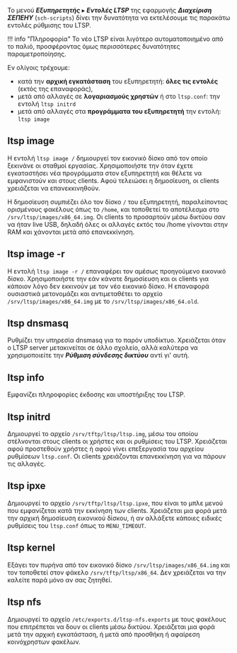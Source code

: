 Το μενού ***Εξυπηρετητής*** ▸ ***Εντολές LTSP*** της εφαρμογής ***Διαχείριση ΣΕΠΕΗΥ*** (`sch-scripts`)
δίνει την δυνατότητα να εκτελέσουμε τις
παρακάτω εντολές ρύθμισης του LTSP.

!!! info "Πληροφορία"
    Το νέο LTSP είναι λιγότερο αυτοματοποιημένο από το παλιό, προσφέροντας όμως περισσότερες δυνατότητες παραμετροποίησης.

Εν ολίγοις τρέχουμε:

  - κατά την **αρχική εγκατάσταση** του εξυπηρετητή: **όλες τις
    εντολές** (εκτός της επαναφοράς),
  - μετά από αλλαγές σε **λογαριασμούς χρηστών** ή στο `ltsp.conf`:
    την εντολή `ltsp initrd`
  - μετά από αλλαγές στα **προγράμματα του εξυπηρετητή** την εντολή:
    `ltsp image`

## ltsp image

Η εντολή `ltsp image /` δημιουργεί τον εικονικό δίσκο από τον οποίο
ξεκινάνε οι σταθμοί εργασίας. Χρησιμοποιήστε την όταν έχετε
εγκαταστήσει νέα προγράμματα στον εξυπηρετητή και θέλετε να
εμφανιστούν και στους clients. Αφού τελειώσει η δημοσίευση, οι
clients χρειάζεται να επανεκκινηθούν.

Η δημοσίευση συμπιέζει όλο τον δίσκο `/` του εξυπηρετητή, παραλείποντας
ορισμένους φακέλους όπως το `/home`, και τοποθετεί το αποτέλεσμα στο
`/srv/ltsp/images/x86_64.img`. Οι clients το προσαρτούν μέσω δικτύου σαν
να ήταν live USB, δηλαδή όλες οι αλλαγές εκτός του /home γίνονται στην
RAM και χάνονται μετά από επανεκκίνηση.

## ltsp image -r

Η εντολή `ltsp image -r /` επαναφέρει τον αμέσως προηγούμενο εικονικό
δίσκο. Χρησιμοποιήστε την εάν κάνατε δημοσίευση και οι clients για
κάποιον λόγο δεν εκκινούν με τον νέο εικονικό δίσκο. Η επαναφορά
ουσιαστικά μετονομάζει και αντιμεταθέτει το αρχείο
`/srv/ltsp/images/x86_64.img` με το `/srv/ltsp/images/x86_64.old`.

## ltsp dnsmasq

Ρυθμίζει την υπηρεσία dnsmasq για το παρόν υποδίκτυο. Χρειάζεται όταν ο
LTSP server μετακινείται σε άλλο σχολείο, αλλά καλύτερα να
χρησιμοποιείτε την ***Ρύθμιση σύνδεσης δικτύου*** αντί γι'
αυτή.

## ltsp info

Εμφανίζει πληροφορίες έκδοσης και υποστήριξης του LTSP.

## ltsp initrd

Δημιουργεί το αρχείο `/srv/tftp/ltsp/ltsp.img`, μέσω του οποίου στέλνονται
στους clients οι χρήστες και οι ρυθμίσεις του LTSP. Χρειάζεται αφού
προστεθούν χρήστες ή αφού γίνει επεξεργασία του αρχείου ρυθμίσεων
`ltsp.conf`. Οι clients χρειάζονται επανεκκίνηση για να πάρουν τις
αλλαγές.

## ltsp ipxe

Δημιουργεί το αρχείο `/srv/tftp/ltsp/ltsp.ipxe`, που είναι το μπλε μενού
που εμφανίζεται κατά την εκκίνηση των clients. Χρειάζεται μια φορά
μετά την αρχική δημοσίευση εικονικού δίσκου, ή αν αλλάξετε κάποιες
ειδικές ρυθμίσεις του `ltsp.conf` όπως το `MENU_TIMEOUT`.

## ltsp kernel

Εξάγει τον πυρήνα από τον εικονικό δίσκο `/srv/ltsp/images/x86_64.img`
και τον τοποθετεί στον φάκελο `/srv/tftp/ltsp/x86_64`. Δεν χρειάζεται
να την καλείτε παρά μόνο αν σας ζητηθεί.

## ltsp nfs

Δημιουργεί το αρχείο `/etc/exports.d/ltsp-nfs.exports` με τους φακέλους
που επιτρέπεται να δουν οι clients μέσω δικτύου. Χρειάζεται μια φορά
μετά την αρχική εγκατάσταση, ή μετά από προσθήκη ή αφαίρεση
κοινόχρηστων φακέλων.
